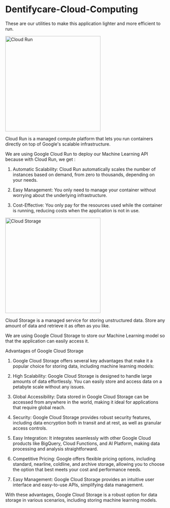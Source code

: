# Dentifycare-Cloud-Computing

These are our utilities to make this application lighter and more efficient to run.

<img src=https://github.com/Dentifycare/Dentifycare-Cloud-Computing/blob/main/google-cloud-run-logo.png](https://github.com/Dentifycare/Dentifycare-Cloud-Computing/blob/main/google-cloud-run-icon-2048x1840-x12dqzzh.png alt="Cloud Run" width="300"/>

Cloud Run is a managed compute platform that lets you run containers directly on top of Google's scalable infrastructure.

We are using Google Cloud Run to deploy our Machine Learning API because with Cloud Run, we get :

1. Automatic Scalability: Cloud Run automatically scales the number of instances based on demand, from zero to thousands, depending on your needs.

2. Easy Management: You only need to manage your container without worrying about the underlying infrastructure.

3. Cost-Effective: You only pay for the resources used while the container is running, reducing costs when the application is not in use.

<img src=https://github.com/Dentifycare/Dentifycare-Cloud-Computing/blob/main/cloud-storage-terbaik-termurah-google-indonesia.png alt="Cloud Storage" width="300"/>

Cloud Storage is a managed service for storing unstructured data. Store any amount of data and retrieve it as often as you like.

We are using Google Cloud Storage to store our Machine Learning model so that the application can easily access it.

Advantages of Google Cloud Storage

1. Google Cloud Storage offers several key advantages that make it a popular choice for storing data, including machine learning models:

2. High Scalability: Google Cloud Storage is designed to handle large amounts of data effortlessly. You can easily store and access data on a petabyte scale without any issues.

3. Global Accessibility: Data stored in Google Cloud Storage can be accessed from anywhere in the world, making it ideal for applications that require global reach.

4. Security: Google Cloud Storage provides robust security features, including data encryption both in transit and at rest, as well as granular access controls.

5. Easy Integration: It integrates seamlessly with other Google Cloud products like BigQuery, Cloud Functions, and AI Platform, making data processing and analysis straightforward.

6. Competitive Pricing: Google offers flexible pricing options, including standard, nearline, coldline, and archive storage, allowing you to choose the option that best meets your cost and performance needs.

7. Easy Management: Google Cloud Storage provides an intuitive user interface and easy-to-use APIs, simplifying data management.

With these advantages, Google Cloud Storage is a robust option for data storage in various scenarios, including storing machine learning models.
